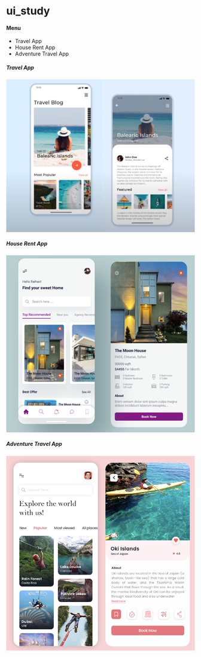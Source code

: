 # ui_study

#### Menu
- Travel App
- House Rent App
- Adventure Travel App

##### Travel App 

![](./assets/images/img1.png)

##### House Rent App

![](./assets/images/img2.png)

##### Adventure Travel App

![](./assets/images/img3.png)
  